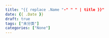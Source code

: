 ```yaml
---
title: "{{ replace .Name "-" " " | title }}"
date: {{ .Date }}
draft: true
tags: ["未分类"]
categories: ["None"]
---
```


